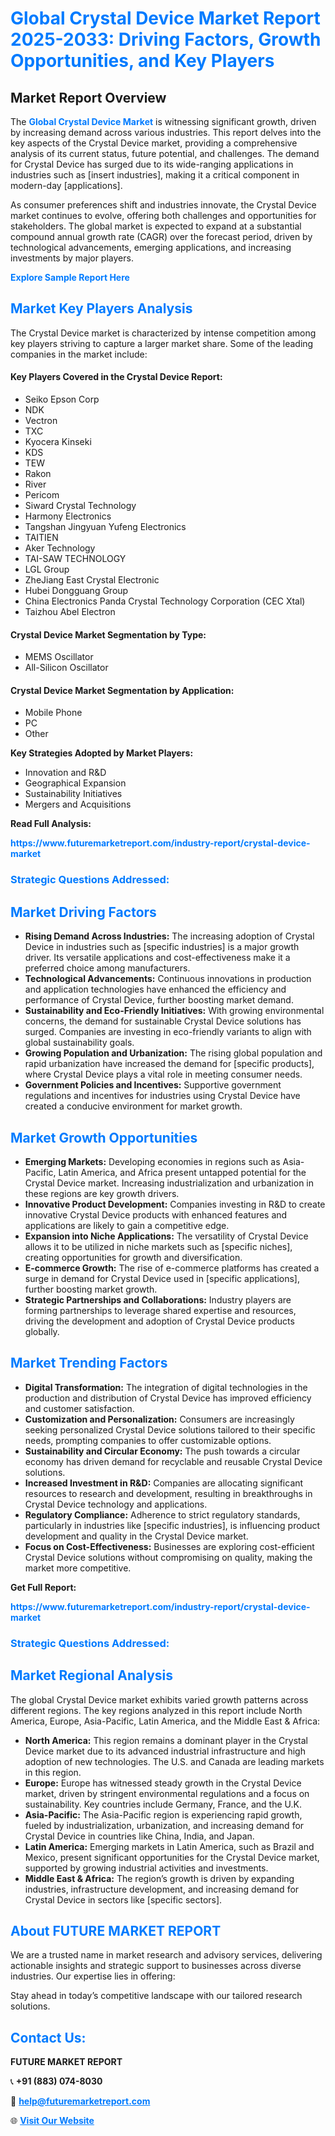 <h1 style="color: #007BFF;">Global Crystal Device Market Report 2025-2033: Driving Factors, Growth Opportunities, and Key Players</h1>

<section id="overview">
<h2>Market Report Overview</h2>
<p>The <a href="https://www.futuremarketreport.com/industry-report/crystal-device-market" style="color: #007BFF; text-decoration: none;"><strong>Global Crystal Device Market</strong></a> is witnessing significant growth, driven by increasing demand across various industries. This report delves into the key aspects of the Crystal Device market, providing a comprehensive analysis of its current status, future potential, and challenges. The demand for Crystal Device has surged due to its wide-ranging applications in industries such as [insert industries], making it a critical component in modern-day [applications].</p>
<p>As consumer preferences shift and industries innovate, the Crystal Device market continues to evolve, offering both challenges and opportunities for stakeholders. The global market is expected to expand at a substantial compound annual growth rate (CAGR) over the forecast period, driven by technological advancements, emerging applications, and increasing investments by major players.</p>
</section>

<section id="overview">
<p><a href="https://www.futuremarketreport.com/request-sample/reportId=82991" style="color: #007BFF; text-decoration: none;"><strong>Explore Sample Report Here</strong></a></p>
</section>

<section id="key-players">
<h2 style="color: #007BFF;">Market Key Players Analysis</h2>
<p>The Crystal Device market is characterized by intense competition among key players striving to capture a larger market share. Some of the leading companies in the market include:</p>
<h4>Key Players Covered in the Crystal Device Report:</h4>
<ul><li>Seiko Epson Corp</li><li>NDK</li><li>Vectron</li><li>TXC</li><li>Kyocera Kinseki</li><li>KDS</li><li>TEW</li><li>Rakon</li><li>River</li><li>Pericom</li><li>Siward Crystal Technology</li><li>Harmony Electronics</li><li>Tangshan Jingyuan Yufeng Electronics</li><li>TAITIEN</li><li>Aker Technology</li><li>TAI-SAW TECHNOLOGY</li><li>LGL Group</li><li>ZheJiang East Crystal Electronic</li><li>Hubei Dongguang Group</li><li>China Electronics Panda Crystal Technology Corporation (CEC Xtal)</li><li>Taizhou Abel Electron</li></ul>
<h4>Crystal Device Market Segmentation by Type:</h4>
<ul><li>MEMS Oscillator</li><li>All-Silicon Oscillator</li></ul>

<h4>Crystal Device Market Segmentation by Application:</h4>
<ul><li>Mobile Phone</li><li>PC</li><li>Other</li></ul>
<p><strong>Key Strategies Adopted by Market Players:</strong></p>
<ul>
<li>Innovation and R&D</li>
<li>Geographical Expansion</li>
<li>Sustainability Initiatives</li>
<li>Mergers and Acquisitions</li>
</ul>
</section>

<section>
<p><strong>Read Full Analysis: </strong></p><a href="https://www.futuremarketreport.com/industry-report/crystal-device-market" style="color: #007BFF; text-decoration: none;"><strong>https://www.futuremarketreport.com/industry-report/crystal-device-market</strong></a>
<h3 style="color: #007BFF;">Strategic Questions Addressed:</h3>
</section>

<section id="driving-factors">
<h2 style="color: #007BFF;">Market Driving Factors</h2>
<ul>
<li><strong>Rising Demand Across Industries:</strong> The increasing adoption of Crystal Device in industries such as [specific industries] is a major growth driver. Its versatile applications and cost-effectiveness make it a preferred choice among manufacturers.</li>
<li><strong>Technological Advancements:</strong> Continuous innovations in production and application technologies have enhanced the efficiency and performance of Crystal Device, further boosting market demand.</li>
<li><strong>Sustainability and Eco-Friendly Initiatives:</strong> With growing environmental concerns, the demand for sustainable Crystal Device solutions has surged. Companies are investing in eco-friendly variants to align with global sustainability goals.</li>
<li><strong>Growing Population and Urbanization:</strong> The rising global population and rapid urbanization have increased the demand for [specific products], where Crystal Device plays a vital role in meeting consumer needs.</li>
<li><strong>Government Policies and Incentives:</strong> Supportive government regulations and incentives for industries using Crystal Device have created a conducive environment for market growth.</li>
</ul>
</section>

<section id="growth-opportunities">
<h2 style="color: #007BFF;">Market Growth Opportunities</h2>
<ul>
<li><strong>Emerging Markets:</strong> Developing economies in regions such as Asia-Pacific, Latin America, and Africa present untapped potential for the Crystal Device market. Increasing industrialization and urbanization in these regions are key growth drivers.</li>
<li><strong>Innovative Product Development:</strong> Companies investing in R&D to create innovative Crystal Device products with enhanced features and applications are likely to gain a competitive edge.</li>
<li><strong>Expansion into Niche Applications:</strong> The versatility of Crystal Device allows it to be utilized in niche markets such as [specific niches], creating opportunities for growth and diversification.</li>
<li><strong>E-commerce Growth:</strong> The rise of e-commerce platforms has created a surge in demand for Crystal Device used in [specific applications], further boosting market growth.</li>
<li><strong>Strategic Partnerships and Collaborations:</strong> Industry players are forming partnerships to leverage shared expertise and resources, driving the development and adoption of Crystal Device products globally.</li>
</ul>
</section>

<section id="trending-factors">
<h2 style="color: #007BFF;">Market Trending Factors</h2>
<ul>
<li><strong>Digital Transformation:</strong> The integration of digital technologies in the production and distribution of Crystal Device has improved efficiency and customer satisfaction.</li>
<li><strong>Customization and Personalization:</strong> Consumers are increasingly seeking personalized Crystal Device solutions tailored to their specific needs, prompting companies to offer customizable options.</li>
<li><strong>Sustainability and Circular Economy:</strong> The push towards a circular economy has driven demand for recyclable and reusable Crystal Device solutions.</li>
<li><strong>Increased Investment in R&D:</strong> Companies are allocating significant resources to research and development, resulting in breakthroughs in Crystal Device technology and applications.</li>
<li><strong>Regulatory Compliance:</strong> Adherence to strict regulatory standards, particularly in industries like [specific industries], is influencing product development and quality in the Crystal Device market.</li>
<li><strong>Focus on Cost-Effectiveness:</strong> Businesses are exploring cost-efficient Crystal Device solutions without compromising on quality, making the market more competitive.</li>
</ul>
</section>

<section>
<p><strong>Get Full Report: </strong></p><a href="https://www.futuremarketreport.com/industry-report/crystal-device-market" style="color: #007BFF; text-decoration: none;"><strong>https://www.futuremarketreport.com/industry-report/crystal-device-market</strong></a>
<h3 style="color: #007BFF;">Strategic Questions Addressed:</h3>
</section>


<section id="regional-analysis">
<h2 style="color: #007BFF;">Market Regional Analysis</h2>
<p>The global Crystal Device market exhibits varied growth patterns across different regions. The key regions analyzed in this report include North America, Europe, Asia-Pacific, Latin America, and the Middle East & Africa:</p>
<ul>
<li><strong>North America:</strong> This region remains a dominant player in the Crystal Device market due to its advanced industrial infrastructure and high adoption of new technologies. The U.S. and Canada are leading markets in this region.</li>
<li><strong>Europe:</strong> Europe has witnessed steady growth in the Crystal Device market, driven by stringent environmental regulations and a focus on sustainability. Key countries include Germany, France, and the U.K.</li>
<li><strong>Asia-Pacific:</strong> The Asia-Pacific region is experiencing rapid growth, fueled by industrialization, urbanization, and increasing demand for Crystal Device in countries like China, India, and Japan.</li>
<li><strong>Latin America:</strong> Emerging markets in Latin America, such as Brazil and Mexico, present significant opportunities for the Crystal Device market, supported by growing industrial activities and investments.</li>
<li><strong>Middle East & Africa:</strong> The region’s growth is driven by expanding industries, infrastructure development, and increasing demand for Crystal Device in sectors like [specific sectors].</li>
</ul>
</section>

<footer>
<h2 style="color: #007BFF;">About FUTURE MARKET REPORT</h2>
<p>We are a trusted name in market research and advisory services, delivering actionable insights and strategic support to businesses across diverse industries. Our expertise lies in offering:</p>

<p>Stay ahead in today’s competitive landscape with our tailored research solutions.</p>

<h2 style="color: #007BFF;">Contact Us:</h2>
<p><strong>FUTURE MARKET REPORT</strong></p>
<p>📞 <strong>+91 (883) 074-8030</strong></p>
<p>📧 <strong><a href="mailto:help@futuremarketreport.com" style="color: #007BFF;">help@futuremarketreport.com</a></strong></p>
<p>🌐 <strong><a href="https://www.futuremarketreport.com/" style="color: #007BFF;">Visit Our Website</a></strong></p>
</footer>